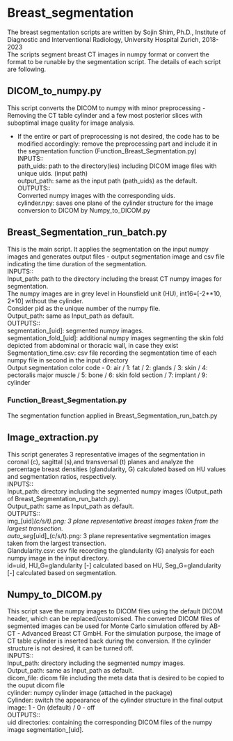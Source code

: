 # Breast_segmentation
The breast segmentation scripts are written by Sojin Shim, Ph.D., Institute of Diagnostic and Interventional Radiology, University Hospital Zurich, 2018-2023 <br />
The scripts segment breast CT images in numpy format or convert the format to be runable by the segmentation script. The details of each script are following.

## DICOM_to_numpy.py
This script converts the DICOM to numpy with minor preprocessing - Removing the CT table cylinder and a few most posterior slices with suboptimal image quality for image analysis.<br />
* If the entire or part of preprocessing is not desired, the code has to be modified accordingly: remove the preprocessing part and include it in the segmentation function (Function_Breast_Segmentation.py)<br />
INPUTS::<br />
path_uids: path to the directory(ies) including DICOM image files with unique uids. (input path)<br />
output_path: same as the input path (path_uids) as the default.<br />
OUTPUTS::<br />
Converted numpy images with the corresponding uids.<br />
cylinder.npy: saves one plane of the cylinder structure for the image conversion to DICOM by Numpy_to_DICOM.py<br />

## Breast_Segmentation_run_batch.py
This is the main script. It applies the segmentation on the input numpy images and generates output files - output segmentation image and csv file indicating the time duration of the segmentation.<br />
INPUTS::<br />
Input_path: path to the directory including the breast CT numpy images for segmentation.<br />
	The numpy images are in grey level in Hounsfield unit (HU), int16=[-2**10, 2*10] without the cylinder.<br />
	Consider pid as the unique number of the numpy file. <br />
Output_path: same as Input_path as default.<br />
OUTPUTS::<br />
	segmentation_[uid]: segmented numpy images.<br />
	segmentation_fold_[uid]: additional numpy images segmenting the skin fold depicted from abdominal or thoracic wall, in case they exist<br />
	Segmentation_time.csv: csv file recording the segmentation time of each numpy file in second in the input directory<br />
	Output segmentation color code - 0: air / 1: fat / 2: glands / 3: skin / 4: pectoralis major muscle / 5: bone / 6: skin fold section / 7: implant / 9: cylinder<br />

### Function_Breast_Segmentation.py
The segmentation function applied in Breast_Segmentation_run_batch.py

## Image_extraction.py
This script generates 3 representative images of the segmentation in coronal (c), sagittal (s),and transversal (t) planes and analyze the percentage breast densities (glandularity, G) calculated based on HU values and segmentation ratios, respectively.<br />
INPUTS::<br />
Input_path: directory including the segmented numpy images (Output_path of Breast_Segmentation_run_batch.py).<br />
Output_path: same as Input_path as default.<br />
OUTPUTS::<br />
img_[uid]_(c/s/t).png: 3 plane representative breast images taken from the largest transection.<br />
auto_seg_[uid]_(c/s/t).png: 3 plane representative segmentation images taken from the largest transection.<br />
Glandularity.csv: csv file recording the glandularity (G) analysis for each numpy image in the input directory.<br />
id=uid, HU_G=glandularity [-] calculated based on HU, Seg_G=glandularity [-] calculated based on segmentation.

## Numpy_to_DICOM.py
This script save the numpy images to DICOM files using the default DICOM header, which can be replaced/customised. The converted DICOM files of segmented images can be used for Monte Carlo simulation offered by AB-CT - Advanced Breast CT GmbH. For the simulation purpose, the image of CT table cylinder is inserted back during the conversion. If the cylinder structure is not desired, it can be turned off.<br />
INPUTS::<br />
Input_path: directory including the segmented numpy images.<br />
Output_path: same as Input_path as default.<br />
dicom_file: dicom file including the meta data that is desired to be copied to the ouput dicom file<br />
cylinder: numpy cylinder image (attached in the package)<br />
Cylinder: switch the appearance of the cylinder structure in the final output image: 1 - On (default) / 0 - off<br />
OUTPUTS::<br />
uid directories: containing the corresponding DICOM files of the numpy image segmentation_[uid].
